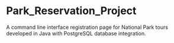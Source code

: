 # Park_Reservation_Project
A command line interface registration page for National Park tours developed in Java with PostgreSQL database integration.
